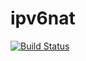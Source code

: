 # ipv6nat

[![Build Status](https://cloud.drone.io/api/badges/rolehippie/ipv6nat/status.svg)](https://cloud.drone.io/rolehippie/mdadm)
